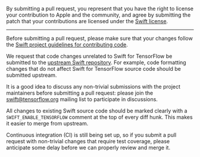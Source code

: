 By submitting a pull request, you represent that you have the right to license
your contribution to Apple and the community, and agree by submitting the patch
that your contributions are licensed under the [Swift
license](https://swift.org/LICENSE.txt).

---

Before submitting a pull request, please make sure that your changes follow the
[Swift project guidelines for contributing code](https://swift.org/contributing/#contributing-code).

We request that code changes unrelated to Swift for TensorFlow be submitted to
the [upstream Swift repository](https://github.com/apple/swift). For example,
code formatting changes that do not affect Swift for TensorFlow source code
should be submitted upstream.

It is a good idea to discuss any non-trivial submissions with the project
maintainers before submitting a pull request: please join the
[swift@tensorflow.org](https://groups.google.com/a/tensorflow.org/d/forum/swift)
mailing list to participate in discussions.

All changes to existing Swift source code should be marked clearly with a
`SWIFT_ENABLE_TENSORFLOW` comment at the top of every diff hunk. This makes
it easier to merge from upstream.

Continuous integration (CI) is still being set up, so if you submit a pull
request with non-trivial changes that require test coverage, please anticipate
some delay before we can properly review and merge it.
